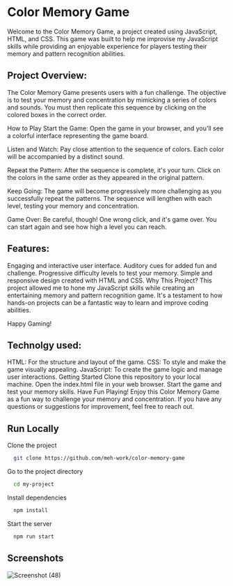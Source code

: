 
# Color Memory Game

Welcome to the Color Memory Game, a project created using JavaScript, HTML, and CSS. This game was built to help me improvise my JavaScript skills while providing an enjoyable experience for players testing their memory and pattern recognition abilities.

## Project Overview:

The Color Memory Game presents users with a fun challenge. The objective is to test your memory and concentration by mimicking a series of colors and sounds. You must then replicate this sequence by clicking on the colored boxes in the correct order.

How to Play
Start the Game: Open the game in your browser, and you'll see a colorful interface representing the game board.

Listen and Watch: Pay close attention to the sequence of colors. Each color will be accompanied by a distinct sound.

Repeat the Pattern: After the sequence is complete, it's your turn. Click on the colors in the same order as they appeared in the original pattern.

Keep Going: The game will become progressively more challenging as you successfully repeat the patterns. The sequence will lengthen with each level, testing your memory and concentration.

Game Over: Be careful, though! One wrong click, and it's game over. You can start again and see how high a level you can reach.

## Features:

Engaging and interactive user interface.
Auditory cues for added fun and challenge.
Progressive difficulty levels to test your memory.
Simple and responsive design created with HTML and CSS.
Why This Project?
This project allowed me to hone my JavaScript skills while creating an entertaining memory and pattern recognition game. It's a testament to how hands-on projects can be a fantastic way to learn and improve coding abilities.

Happy Gaming!
## Technolgy used:


HTML: For the structure and layout of the game.
CSS: To style and make the game visually appealing.
JavaScript: To create the game logic and manage user interactions.
Getting Started
Clone this repository to your local machine.
Open the index.html file in your web browser.
Start the game and test your memory skills.
Have Fun Playing!
Enjoy this Color Memory Game as a fun way to challenge your memory and concentration. If you have any questions or suggestions for improvement, feel free to reach out.


## Run Locally

Clone the project

```bash
  git clone https://github.com/meh-work/color-memory-game
```

Go to the project directory

```bash
  cd my-project
```

Install dependencies

```bash
  npm install
```

Start the server

```bash
  npm run start
```


## Screenshots

![Screenshot (48)](https://github.com/meh-work/color-memory-game/assets/134065583/14a96dc2-c0f4-48f5-a5eb-242eda86c480)


